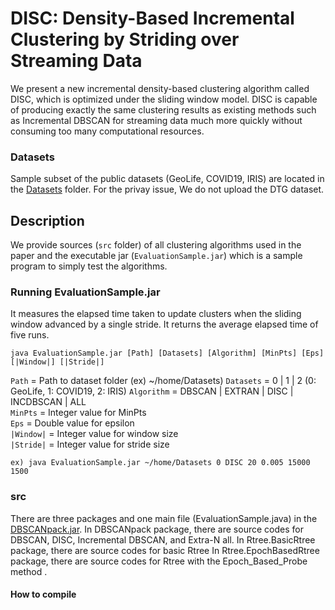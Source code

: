 # DISC: Density-Based Incremental Clustering by Striding over Streaming Data
We present a new incremental density-based clustering algorithm called DISC, which is optimized under the sliding window model.
DISC is capable of producing exactly the same clustering results as existing methods such as Incremental DBSCAN for streaming
data much more quickly without consuming too many computational resources.

### Datasets 
Sample subset of the public datasets (GeoLife, COVID19, IRIS) are located in the [Datasets](https://github.com/anonymous-star/DISC-sigmod2021/blob/master/Datasets)
 folder. 
For the privay issue, We do not upload the DTG dataset. 

## Description
We provide sources (`src` folder) of all clustering algorithms used in the paper and the executable jar (`EvaluationSample.jar`) which is a sample program to simply test the algorithms. 

### Running EvaluationSample.jar
It measures the elapsed time taken to update clusters when the sliding window advanced by a single stride.
It returns the average elapsed time of five runs.
```
java EvaluationSample.jar [Path] [Datasets] [Algorithm] [MinPts] [Eps] [|Window|] [|Stride|] 
```
`Path` = Path to dataset folder (ex) ~/home/Datasets)
`Datasets` = 0 | 1 | 2    (0: GeoLife, 1: COVID19, 2: IRIS)
`Algorithm` = DBSCAN | EXTRAN | DISC | INCDBSCAN | ALL    
`MinPts` = Integer value for MinPts   
`Eps` = Double value for epsilon    
`|Window|` = Integer value for window size   
`|Stride|` = Integer value for stride size    

```
ex) java EvaluationSample.jar ~/home/Datasets 0 DISC 20 0.005 15000 1500 
```

### src
There are three packages and one main file (EvaluationSample.java) in the [DBSCANpack.jar](https://github.com/anonymous-star/DISC-sigmod2021/blob/master/DBSCANpack.jar).
In DBSCANpack package, there are source codes for DBSCAN, DISC, Incremental DBSCAN, and Extra-N all. 
In Rtree.BasicRtree package, there are source codes for basic Rtree
In Rtree.EpochBasedRtree package, there are source codes for  Rtree with the Epoch_Based_Probe method .


#### How to compile

















